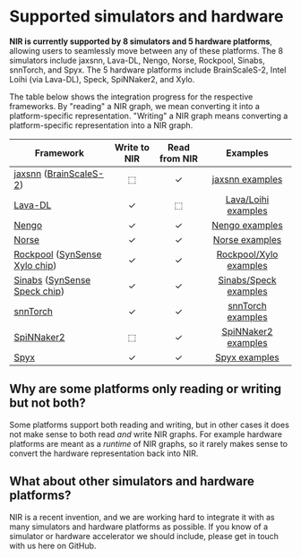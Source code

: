 # Supported simulators and hardware

**NIR is currently supported by 8 simulators and 5 hardware platforms**, allowing users to seamlessly move between any of these platforms.
The 8 simulators include jaxsnn, Lava-DL, Nengo, Norse, Rockpool, Sinabs, snnTorch, and Spyx.
The 5 hardware platforms include BrainScaleS-2, Intel Loihi (via Lava-DL), Speck, SpiNNaker2, and Xylo.

The table below shows the integration progress for the respective frameworks.
By "reading" a NIR graph, we mean converting it into a platform-specific representation.
"Writing" a NIR graph means converting a platform-specific representation into a NIR graph.

| **Framework** | **Write to NIR** | **Read from NIR** | **Examples** |
| --------------- | :--: | :--: | :------: |
| [jaxsnn](https://github.com/electronicvisions/jaxsnn) ([BrainScaleS-2](https://wiki.ebrains.eu/bin/view/Collabs/neuromorphic/BrainScaleS/)) | ⬚ | ✓ | [jaxsnn examples](https://neuroir.org/docs/examples/jaxsnn/nir-conversion.html) |
| [Lava-DL](https://github.com/lava-nc/lava-dl) | ✓ | ⬚ | [Lava/Loihi examples](https://neuroir.org/docs/examples/lava/nir-conversion.html) |
| [Nengo](https://nengo.ai) | ✓ | ✓ | [Nengo examples](https://neuroir.org/docs/examples/nengo/nir-conversion.html) |
| [Norse](https://github.com/norse/norse) | ✓ | ✓ | [Norse examples](https://neuroir.org/docs/examples/norse/nir-conversion.html) |
| [Rockpool](https://rockpool.ai) ([SynSense Xylo chip](https://www.synsense.ai/products/xylo/)) | ✓ | ✓ | [Rockpool/Xylo examples](https://neuroir.org/docs/examples/rockpool/nir-conversion.html)
| [Sinabs](https://sinabs.readthedocs.io) ([SynSense Speck chip](https://www.synsense.ai/products/speck-2/)) | ✓ | ✓ | [Sinabs/Speck examples](https://neuroir.org/docs/examples/sinabs/nir-conversion.html) |
| [snnTorch](https://github.com/jeshraghian/snntorch/) | ✓ | ✓ | [snnTorch examples](https://neuroir.org/docs/examples/snntorch/nir-conversion.html) |
| [SpiNNaker2](https://spinncloud.com/portfolio/spinnaker2/) | ⬚ | ✓ | [SpiNNaker2 examples](https://neuroir.org/docs/examples/spinnaker2/import.html) |
| [Spyx](https://github.com/kmheckel/spyx) | ✓ | ✓ | [Spyx examples](https://neuroir.org/docs/examples/spyx/conversion.html)

## Why are some platforms only reading or writing but not both?
Some platforms support both reading and writing, but in other cases it does not make sense to both read *and* write NIR graphs.
For example hardware platforms are meant as a *runtime* of NIR graphs, so it rarely makes sense to convert the hardware representation back into NIR.

## What about other simulators and hardware platforms?
NIR is a recent invention, and we are working hard to integrate it with as many simulators and hardware platforms as possible.
If you know of a simulator or hardware accelerator we should include, please get in touch with us here on GitHub.
